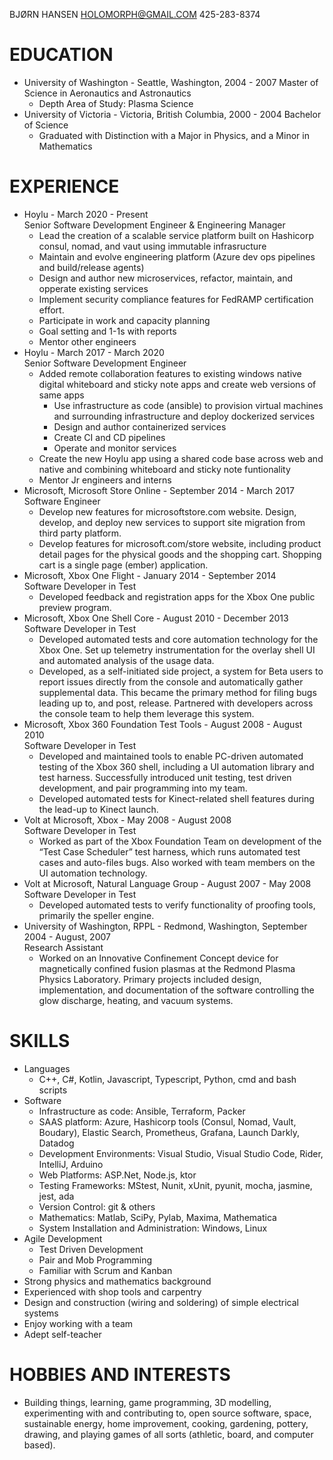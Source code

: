 
BJØRN HANSEN
HOLOMORPH@GMAIL.COM
425-283-8374

# EDUCATION
* University of Washington - Seattle, Washington, 2004 - 2007
Master of Science in Aeronautics and Astronautics
  - Depth Area of Study: Plasma Science
* University of Victoria - Victoria, British Columbia, 2000 - 2004
Bachelor of Science
  - Graduated with Distinction with a Major in Physics, and a Minor in Mathematics

# EXPERIENCE
* Hoylu - March 2020 - Present  
  Senior Software Development Engineer & Engineering Manager
    - Lead the creation of a scalable service platform built on Hashicorp consul, nomad, and vaut using immutable infrasructure
    - Maintain and evolve engineering platform (Azure dev ops pipelines and build/release agents)
    - Design and author new microservices, refactor, maintain, and opperate existing services
    - Implement security compliance features for FedRAMP certification effort.
    - Participate in work and capacity planning
    - Goal setting and 1-1s with reports
    - Mentor other engineers
* Hoylu - March 2017 - March 2020  
  Senior Software Development Engineer
    - Added remote collaboration features to existing windows native digital whiteboard and sticky note apps and create web versions of same apps
      - Use infrastructure as code (ansible) to provision virtual machines and surrounding infrastructure and deploy dockerized services
      - Design and author containerized services
      - Create CI and CD pipelines
      - Operate and monitor services
    - Create the new Hoylu app using a shared code base across web and native and combining whiteboard and sticky note funtionality
    - Mentor Jr engineers and interns
* Microsoft, Microsoft Store Online - September 2014 - March 2017 
Software Engineer
  - Develop new features for microsoftstore.com website. Design, develop, and deploy new services
to support site migration from third party platform.
  - Develop features for microsoft.com/store website, including product detail pages for the
physical goods and the shopping cart. Shopping cart is a single page (ember) application.
* Microsoft, Xbox One Flight - January 2014 - September 2014  
Software Developer in Test
  - Developed feedback and registration apps for the Xbox One public preview program.
* Microsoft, Xbox One Shell Core - August 2010 - December 2013  
Software Developer in Test
  - Developed automated tests and core automation technology for the Xbox One. Set up
telemetry instrumentation for the overlay shell UI and automated analysis of the usage data.
  - Developed, as a self-initiated side project, a system for Beta users to report issues directly
from the console and automatically gather supplemental data. This became the primary
method for filing bugs leading up to, and post, release. Partnered with developers across the
console team to help them leverage this system.
* Microsoft, Xbox 360 Foundation Test Tools - August 2008 - August 2010  
Software Developer in Test
  - Developed and maintained tools to enable PC-driven automated testing of the Xbox 360 shell,
including a UI automation library and test harness. Successfully introduced unit testing, test
driven development, and pair programming into my team.
  - Developed automated tests for Kinect-related shell features during the lead-up to Kinect
launch.
* Volt at Microsoft, Xbox - May 2008 - August 2008  
Software Developer in Test
  - Worked as part of the Xbox Foundation Team on development of the “Test Case Scheduler”
test harness, which runs automated test cases and auto-files bugs. Also worked with team
members on the UI automation technology.
* Volt at Microsoft, Natural Language Group -  August 2007 - May 2008  
Software Developer in Test
  - Developed automated tests to verify functionality of proofing tools, primarily the speller
engine.
* University of Washington, RPPL -  Redmond, Washington, September 2004 - August, 2007  
Research Assistant
  - Worked on an Innovative Confinement Concept device for magnetically confined fusion
plasmas at the Redmond Plasma Physics Laboratory. Primary projects included design,
implementation, and documentation of the software controlling the glow discharge, heating,
and vacuum systems.

# SKILLS
* Languages
  - C++, C#, Kotlin, Javascript, Typescript, Python, cmd and bash scripts
* Software
  - Infrastructure as code: Ansible, Terraform, Packer
  - SAAS platform: Azure, Hashicorp tools (Consul, Nomad, Vault, Boudary), Elastic Search, Prometheus, Grafana, Launch Darkly, Datadog
  - Development Environments: Visual Studio, Visual Studio Code, Rider, IntelliJ, Arduino
  - Web Platforms: ASP.Net, Node.js, ktor
  - Testing Frameworks: MStest, Nunit, xUnit, pyunit, mocha, jasmine, jest, ada
  - Version Control: git & others
  - Mathematics: Matlab, SciPy, Pylab, Maxima, Mathematica
  - System Installation and Administration: Windows, Linux
* Agile Development
  - Test Driven Development
  - Pair and Mob Programming
  - Familiar with Scrum and Kanban
* Strong physics and mathematics background
* Experienced with shop tools and carpentry
* Design and construction (wiring and soldering) of simple electrical systems
* Enjoy working with a team
* Adept self-teacher

# HOBBIES AND INTERESTS
* Building things, learning, game programming, 3D modelling, experimenting with and contributing
to, open source software, space, sustainable energy, home improvement, cooking, gardening,
pottery, drawing, and playing games of all sorts (athletic, board, and computer based).
